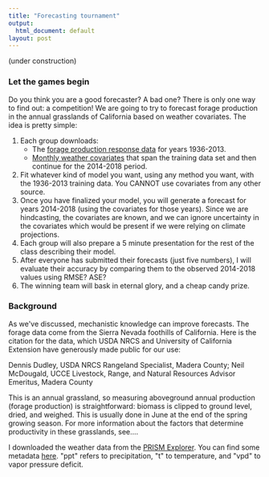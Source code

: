 ```yaml
---
title: "Forecasting tournament"
output:
  html_document: default
layout: post
---
```


(under construction)

### Let the games begin ###

Do you think you are a good forecaster? A bad one? There is only one way to find out:
a competition! We are going to try to forecast forage production in the annual
grasslands of California based on weather covariates. The idea is pretty simple: 

1. Each group downloads:
      + The [forage production response data](https://github.com/pbadler/forecasting-dynamics-course/blob/master/data/sanjoaquin_forage_train_set.csv) for years 1936-2013.
      + [Monthly weather covariates](https://github.com/pbadler/forecasting-dynamics-course/blob/master/data/tournament_prism_monthly.csv) that span the training data set 
and then continue for the 2014-2018 period.
2. Fit whatever kind of model you want, using any method you want, with 
the 1936-2013 training data. You CANNOT use covariates from any other source.
3. Once you have finalized your model, you will generate a forecast
for years 2014-2018 (using the covariates for those years). Since 
we are hindcasting, the covariates are known, and we can ignore uncertainty 
in the covariates which would be present if we were relying on climate projections.
4. Each group will also prepare a 5 minute presentation for the rest of the 
class describing their model.
5. After everyone has submitted their forecasts (just five numbers), 
I will evaluate their accuracy by comparing them to the observed 2014-2018
values using RMSE? ASE? 
6. The winning team will bask in eternal glory, and a cheap candy prize.

### Background ###

As we've discussed, mechanistic knowledge can improve forecasts. The forage
data come from the Sierra Nevada foothills of California. Here is the citation for the data, 
which USDA NRCS and University of California Extension have generously made public for our use:

Dennis Dudley, USDA NRCS Rangeland Specialist, Madera County; Neil McDougald, UCCE Livestock, 
Range, and Natural Resources Advisor Emeritus, Madera County

This is an annual grassland,
so measuring aboveground annual production (forage production) is straightforward:
biomass is clipped to ground level, dried, and weighed. This is usually done in June 
at the end of the spring growing season. For more information about the factors
that determine productivity in these grasslands, see....

I downloaded the weather data from the [PRISM Explorer](http://www.prism.oregonstate.edu/explorer/). You can find some
metadata [here](https://github.com/pbadler/forecasting-dynamics-course/blob/master/data/tournament_prism_notes.txt). "ppt" refers to precipitation, "t" to temperature,
and "vpd" to vapor pressure deficit.


